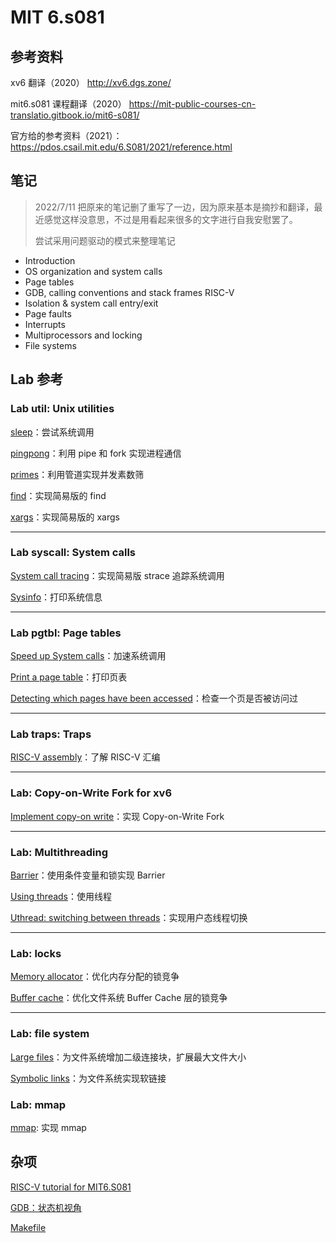 # MIT 6.s081

## 参考资料

xv6 翻译（2020） http://xv6.dgs.zone/

mit6.s081 课程翻译（2020） https://mit-public-courses-cn-translatio.gitbook.io/mit6-s081/

官方给的参考资料（2021）：https://pdos.csail.mit.edu/6.S081/2021/reference.html



## 笔记

> 2022/7/11 把原来的笔记删了重写了一边，因为原来基本是摘抄和翻译，最近感觉这样没意思，不过是用看起来很多的文字进行自我安慰罢了。
>
> 尝试采用问题驱动的模式来整理笔记



* Introduction
* OS organization and system calls
* Page tables
* GDB, calling conventions and stack frames RISC-V
* Isolation & system call entry/exit
* Page faults
* Interrupts
* Multiprocessors and locking
* File systems



## Lab 参考

### Lab util: Unix utilities

[sleep](课堂之外/MIT6.S081/Lab1/Lab1%20sleep.md)：尝试系统调用

[pingpong](/课堂之外/MIT6.S081/Lab1/Lab1%20pingpong.md)：利用 pipe 和 fork 实现进程通信

[primes](/课堂之外/MIT6.S081/Lab1/Lab1%20primes.md)：利用管道实现并发素数筛

[find](/课堂之外/MIT6.S081/Lab1/Lab1%20find.md)：实现简易版的 find

[xargs](/课堂之外/MIT6.S081/Lab1/Lab1%20xargs.md)：实现简易版的 xargs

------



### Lab syscall: System calls

[System call tracing](/课堂之外/MIT6.S081/Lab2/Lab2%20System%20call%20tracing.md)：实现简易版 strace 追踪系统调用

[Sysinfo](/课堂之外/MIT6.S081/Lab2/Lab2%20Sysinfo.md)：打印系统信息

---



### Lab pgtbl: Page tables

[Speed up System calls](/课堂之外/MIT6.S081/Lab3/Lab3%20Detecting%20which%20pages%20have%20been%20accessed.md)：加速系统调用

[Print a page table](/课堂之外/MIT6.S081/Lab3/Lab3%20Print%20a%20page%20table.md)：打印页表

[Detecting which pages have been accessed](课堂之外/MIT6.S081/Lab3/Lab3%20Speed%20up%20System%20calls.md)：检查一个页是否被访问过

---



### Lab traps: Traps

[RISC-V assembly](/课堂之外/MIT6.S081/Lab4/Lab4%20RISC-V%20assembly.md)：了解 RISC-V 汇编

---



### Lab: Copy-on-Write Fork for xv6


[Implement copy-on write](/课堂之外/MIT6.S081/Lab5/Lab5%20Copy-on-Write%20Fork.md)：实现 Copy-on-Write Fork

---

### Lab: Multithreading

[Barrier](/课堂之外/MIT6.S081/Lab6/Lab6%20Barrier.md)：使用条件变量和锁实现 Barrier

[Using threads](docs/课堂之外/MIT6.S081/Lab6/Lab6%20Using%20threads.md)：使用线程

[Uthread: switching between threads](/课堂之外/MIT6.S081/Lab5/Lab5%20Copy-on-Write%20Fork.md)：实现用户态线程切换

---

### Lab: locks

[Memory allocator](/课堂之外/MIT6.S081/Lab8/Lab8%20Memory%20allocator.md)：优化内存分配的锁竞争

[Buffer cache](/课堂之外/MIT6.S081/Lab8/Lab8%20Buffer%20cache.md)：优化文件系统 Buffer Cache 层的锁竞争

---

### Lab: file system

[Large files](/课堂之外/MIT6.S081/Lab9/Lab9%20Large%20files.md)：为文件系统增加二级连接块，扩展最大文件大小

[Symbolic links](docs/课堂之外/MIT6.S081/Lab9/Lab9%20Symbolic%20links.md)：为文件系统实现软链接

### Lab: mmap

[mmap](/课堂之外/MIT6.S081/Lab10/mmap.md): 实现 mmap




## 杂项

[RISC-V tutorial for MIT6.S081](/none)

[GDB：状态机视角](/none)

[Makefile](/none)
